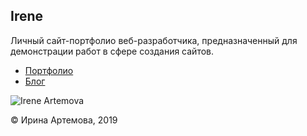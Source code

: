 Irene
---
Личный сайт-портфолио веб-разработчика, предназначенный для демонстрации работ в сфере создания сайтов.


 * [Портфолио](https://irene.beliarh.net/)
 * [Блог](https://irinely.art/)
 

 ![Irene Artemova](https://irinely.art/share.png)
 
 © Ирина Артемова, 2019
